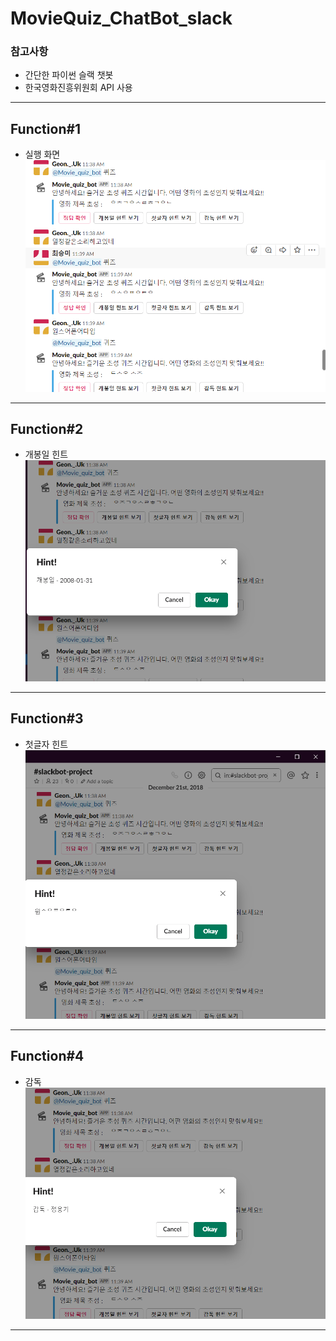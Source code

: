 # MovieQuiz_ChatBot_slack

### 참고사항
* 간단한 파이썬 슬랙 챗봇
* 한국영화진흥위원회 API 사용
---

## Function#1
* 실행 화면
![1st](./img/SAMPLE.png)

---

## Function#2
* 개봉일 힌트
![2nd](./img/ReleaseDateHint2.PNG)

---

## Function#3
* 첫글자 힌트
![3rd](./img/FirstLetterHint2.PNG)

---

## Function#4
* 감독 
![4th](./img/DirectorHint2.PNG)

---
